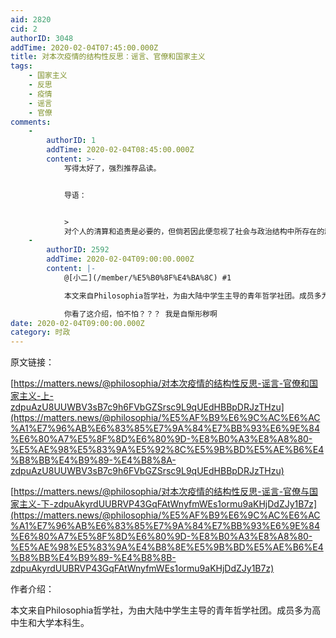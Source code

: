 ```yaml
---
aid: 2820
cid: 2
authorID: 3048
addTime: 2020-02-04T07:45:00.000Z
title: 对本次疫情的结构性反思：谣言、官僚和国家主义
tags:
    - 国家主义
    - 反思
    - 疫情
    - 谣言
    - 官僚
comments:
    -
        authorID: 1
        addTime: 2020-02-04T08:45:00.000Z
        content: >-
            写得太好了，强烈推荐品读。


            导语：


            >
            对个人的清算和追责是必要的，但倘若因此便忽视了社会与政治结构中所存在的顽疾，便是头痛医头、脚痛医脚的表面文章；甚至，这种针对个人的事后清算，只是「弃卒保帅」、化解公众不满的噱头罢了。
    -
        authorID: 2592
        addTime: 2020-02-04T09:00:00.000Z
        content: |-
            @[小二](/member/%E5%B0%8F%E4%BA%8C) #1

            本文来自Philosophia哲学社，为由大陆中学生主导的青年哲学社团。成员多为高中生和大学本科生。

            你看了这介绍，怕不怕？？？ 我是自惭形秽啊
date: 2020-02-04T09:00:00.000Z
category: 时政
---
```


原文链接：

[https://matters.news/@philosophia/对本次疫情的结构性反思-谣言-官僚和国家主义-上-zdpuAzU8UUWBV3sB7c9h6FVbGZSrsc9L9qUEdHBBpDRJzTHzu](https://matters.news/@philosophia/%E5%AF%B9%E6%9C%AC%E6%AC%A1%E7%96%AB%E6%83%85%E7%9A%84%E7%BB%93%E6%9E%84%E6%80%A7%E5%8F%8D%E6%80%9D-%E8%B0%A3%E8%A8%80-%E5%AE%98%E5%83%9A%E5%92%8C%E5%9B%BD%E5%AE%B6%E4%B8%BB%E4%B9%89-%E4%B8%8A-zdpuAzU8UUWBV3sB7c9h6FVbGZSrsc9L9qUEdHBBpDRJzTHzu)

[https://matters.news/@philosophia/对本次疫情的结构性反思-谣言-官僚与国家主义-下-zdpuAkyrdUUBRVP43GqFAtWnyfmWEs1ormu9aKHjDdZJy1B7z](https://matters.news/@philosophia/%E5%AF%B9%E6%9C%AC%E6%AC%A1%E7%96%AB%E6%83%85%E7%9A%84%E7%BB%93%E6%9E%84%E6%80%A7%E5%8F%8D%E6%80%9D-%E8%B0%A3%E8%A8%80-%E5%AE%98%E5%83%9A%E4%B8%8E%E5%9B%BD%E5%AE%B6%E4%B8%BB%E4%B9%89-%E4%B8%8B-zdpuAkyrdUUBRVP43GqFAtWnyfmWEs1ormu9aKHjDdZJy1B7z)

作者介绍：

本文来自Philosophia哲学社，为由大陆中学生主导的青年哲学社团。成员多为高中生和大学本科生。
